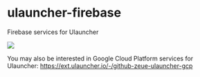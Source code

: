 # ulauncher-firebase

Firebase services for Ulauncher

![](https://gitlab.com/zeue/ulauncher-gcp/raw/master/images/screenshot.png)

You may also be interested in Google Cloud Platform services for Ulauncher: https://ext.ulauncher.io/-/github-zeue-ulauncher-gcp
